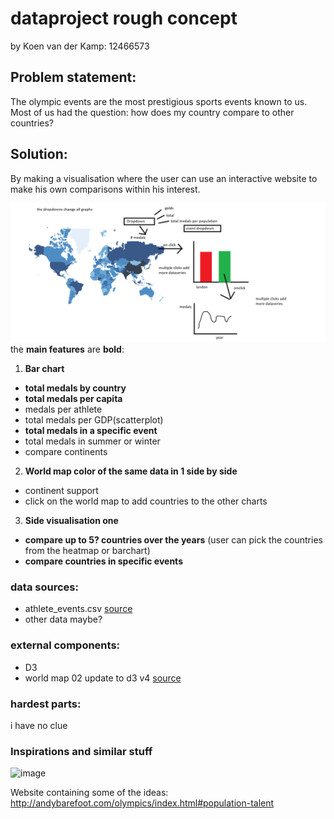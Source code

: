 # dataproject rough concept
 by Koen van der Kamp: 12466573
## Problem statement:
The olympic events are the most prestigious sports events known to us. Most of us had the question: how does my country compare to other countries?

## Solution:
By making a visualisation where the user can use an interactive website to make his own comparisons within his interest.

![proposed project visualisation](docs/project.png)
the __main features__ are __bold__:
1. __Bar chart__
  * __total medals by country__
  * __total medals per capita__
  * medals per athlete
  * total medals per GDP(scatterplot)
  * __total medals in a specific event__
  * total medals in summer or winter
  * compare continents


2. __World map color of the same data in 1 side by side__
  * continent support
  * click on the world map to add countries to the  other charts


3. __Side visualisation one__
  * __compare up to 5? countries over the years__ (user can pick the countries from the heatmap or barchart)
  * __compare countries in specific events__





### data sources:
* athlete_events.csv [source](https://www.kaggle.com/heesoo37/120-years-of-olympic-history-athletes-and-results)
* other data maybe?

### external components:
* D3
* world map 02 update to d3 v4 [source](http://bl.ocks.org/micahstubbs/8e15870eb432a21f0bc4d3d527b2d14f)

### hardest parts:
i have no clue

### Inspirations and similar stuff
![image](https://i.redd.it/vjjutzuzeji01.png)

Website containing some of the ideas:
http://andybarefoot.com/olympics/index.html#population-talent
